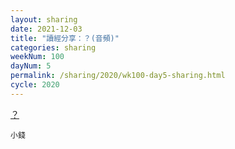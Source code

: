 ```yaml
---
layout: sharing
date: 2021-12-03
title: "讀經分享：？(音頻)"
categories: sharing
weekNum: 100
dayNum: 5
permalink: /sharing/2020/wk100-day5-sharing.html
cycle: 2020
---
```


[？](/media/sharing/2020/wk100/2021-12-03-bin.m4a)

`小錢`
